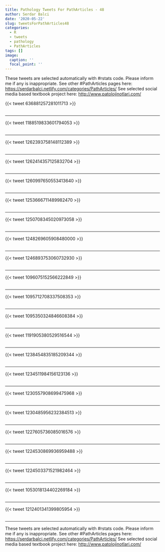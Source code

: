 ```yaml
---
title: Pathology Tweets For PathArticles - 48
author: Serdar Balci
date: '2020-05-22'
slug: tweetsForPathArticles48
categories:
  - R
  - tweets
  - pathology
  - PathArticles
tags: []
image:
  caption: ''
  focal_point: ''
---
```



These tweets are selected automatically with #rstats code. Please inform me if any is inappropriate.
See other #PathArticles pages here: https://serdarbalci.netlify.com/categories/PathArticles/ 
See selected social media based textbook project here: http://www.patolojinotlari.com/

{{< tweet 636881257281011713 >}}
<br>
<br>
<hr>
{{< tweet 1188519833601794053 >}}
<br>
<br>
<hr>
{{< tweet 1262393758148112389 >}}
<br>
<br>
<hr>
{{< tweet 1262414357125832704 >}}
<br>
<br>
<hr>
{{< tweet 1260997650553413640 >}}
<br>
<br>
<hr>
{{< tweet 1253666711489982470 >}}
<br>
<br>
<hr>
{{< tweet 1250708345020973058 >}}
<br>
<br>
<hr>
{{< tweet 1248269605908480000 >}}
<br>
<br>
<hr>
{{< tweet 1246893753060732930 >}}
<br>
<br>
<hr>
{{< tweet 1096075152566222849 >}}
<br>
<br>
<hr>
{{< tweet 1095712708337508353 >}}
<br>
<br>
<hr>
{{< tweet 1095350324846608384 >}}
<br>
<br>
<hr>
{{< tweet 1191905380529516544 >}}
<br>
<br>
<hr>
{{< tweet 1238454835185209344 >}}
<br>
<br>
<hr>
{{< tweet 1234511984156123136 >}}
<br>
<br>
<hr>
{{< tweet 1230557908699475968 >}}
<br>
<br>
<hr>
{{< tweet 1230485956232384513 >}}
<br>
<br>
<hr>
{{< tweet 1227605736085016576 >}}
<br>
<br>
<hr>
{{< tweet 1224530869936959488 >}}
<br>
<br>
<hr>
{{< tweet 1224503371521982464 >}}
<br>
<br>
<hr>
{{< tweet 1053018134402269184 >}}
<br>
<br>
<hr>
{{< tweet 1212401341399805954 >}}
<br>
<br>
<hr>


These tweets are selected automatically with #rstats code. Please inform me if any is inappropriate.
See other #PathArticles pages here: https://serdarbalci.netlify.com/categories/PathArticles/ 
See selected social media based textbook project here: http://www.patolojinotlari.com/
